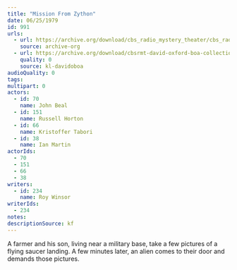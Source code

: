 ```yaml
---
title: "Mission From Zython"
date: 06/25/1979
id: 991
urls: 
  - url: https://archive.org/download/cbs_radio_mystery_theater/cbs_radio_mystery_theater-0951-1000.zip/cbs_radio_mystery_theater-0951-1000%2Fcbsrmt_0991_mission_from_zython.mp3
    source: archive-org
  - url: https://archive.org/download/cbsrmt-david-oxford-boa-collection/CBSRMT-790625-0991-Mission-from-Zython-(128-48)_WBBM-JE-{BoA}.mp3
    quality: 0
    source: kl-davidoboa
audioQuality: 0
tags: 
multipart: 0
actors:  
  - id: 70
    name: John Beal  
  - id: 151
    name: Russell Horton  
  - id: 66
    name: Kristoffer Tabori  
  - id: 38
    name: Ian Martin
actorIds:  
  - 70  
  - 151  
  - 66  
  - 38
writers:  
  - id: 234
    name: Roy Winsor
writerIds:  
  - 234
notes: 
descriptionSource: kf
---
```

A farmer and his son, living near a military base, take a few pictures of a flying saucer landing. A few minutes later, an alien comes to their door and demands those pictures.